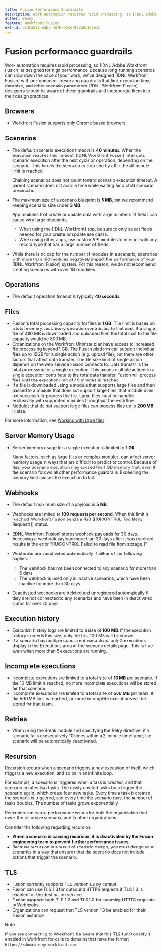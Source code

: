```yaml
---
title: Fusion Performance Guardrails
description: Work automation requires rapid processing, so [!DNL Adobe Workfront Fusion] is designed for high performance. Because long-running scenarios can slow down the pace of your work, we've designed [!DNL Workfront Fusion] with performance-preserving guardrails that limit execution time, data size, and other scenario parameters. [!DNL Workfront Fusion] designers should be aware of these guardrails and incorporate them into their design practices.
author: Becky
feature: Workfront Fusion
exl-id: d142a521-edbc-4d7b-b5cd-872a9d3d2e1c
---
```

# Fusion performance guardrails

Work automation requires rapid processing, so [!DNL Adobe Workfront Fusion] is designed for high performance. Because long-running scenarios can slow down the pace of your work, we've designed [!DNL Workfront Fusion] with performance-preserving guardrails that limit execution time, data size, and other scenario parameters. [!DNL Workfront Fusion] designers should be aware of these guardrails and incorporate them into their design practices.

## Browsers

* Workfront Fusion supports only Chrome based browsers.

## Scenarios

* The default scenario execution timeout is **40 minutes**. When the execution reaches this timeout, [!DNL Workfront Fusion] interrupts scenario execution after the next cycle or operation, depending on the scenario. This forces the scenario to stop shortly after the 40 minute limit is reached

   Chaining scenarios does not count toward scenario execution timeout. A parent scenario does not accrue time while waiting for a child scenario to execute.
* The maximum size of a scenario blueprint is **5 MB**, but we recommend keeping scenario size under **3 MB**.

  App modules that create or update data with large numbers of fields can cause very large blueprints.

  * When using the [!DNL Workfront] app, be sure to only select fields needed for your create or update use cases. 
  * When using other apps, use custom API modules to interact with any record type that has a large number of fields.

* While there is no cap for the number of modules in a scenario, scenarios with more than 150 modules negatively impact the performance of your [!DNL Workfront Fusion] system. For this reason, we do not recommend creating scenarios with over 150 modules.

## Operations

* The default operation timeout is typically **40 seconds**.

<!--
* The operation timeout for calls to Adobe Workfront is **120 seconds**.
-->

## Files

* Fusion's total processing capacity for files is **1 GB**. The limit is based on a total memory cost. Every operation contributes to that cost. If a single file of 400 MB is downloaded and uploaded then the total cost to the file capacity would be 800 MB.
* Organizations on the Workfront Ultimate plan have access to increased file processing beyond 1 GB. The Fusion platform can support individual files up to 15GB for a single action (e.g. upload file), but there are other factors that affect data transfer. The file size limit of single action depends on the web service Fusion connects to. Data transfer is the total processing for a single execution. This means multiple actions in a single execution contribute to the total data transfer. Fusion will process files until the execution limit of 40 minutes is reached. 
* If a file is downloaded using a module that supports large files and then passed to a module that does not support large files, that module does not successfully process the file. Large files must be handled exclusively with supported modules throughout the workflow.
* Modules that do not support large files can process files up to **200 MB** in size.

For more information, see [Working with large files](/help/workfront-fusion/references/scenarios/fusion-large-files.md).

## Server Memory Usage

* Server memory usage for a single execution is limited to **1 GB**.

  Many factors, such as large files or complex modules, can affect server memory usage in ways that are difficult to predict or control. Because of this, your scenario execution may exceed the 1 GB memory limit, even if the scenario follows all other performance guardrails. Exceeding the memory limit causes the execution to fail.

## Webhooks

* The default maximum size of a payload is **5 MB**.
* Webhooks are limited to **100 requests per second**. When this limit is reached, Workfront Fusion sends a 429 ([!UICONTROL Too Many Requests]) status.
* [!DNL Workfront Fusion] stores webhook payloads for 30 days. Accessing a webhook payload more than 30 days after it was received results in the error "[!UICONTROL Failed to read file from storage.]"
* Webhooks are deactivated automatically if either of the following applies:

  * The webhook has not been connected to any scenario for more than 5 days
  * The webhook is used only in inactive scenarios, which have been inactive for more than 30 days.

* Deactivated webhooks are deleted and unregistered automatically if they are not connected to any scenarios and have been in deactivated status for over 30 days.

## Execution history

* Execution history logs are limited to a size of **100 MB**. If the execution history exceeds this size, only the first 100 MB will be shown.
* If a scenario has multiple concurrent executions. only 5 executions display in the Executions area of the scenario details page. This is true even when more than 5 executions are running.

## Incomplete executions

* Incomplete executions are limited to a total size of **10 MB** per scenario. If the 10 MB limit is reached, no more incomplete executions will be stored for that scenario.
* Incomplete executions are limited to a total size of **500 MB** per team. If the 500 MB limit is reached, no more incomplete executions will be stored for that team.

## Retries

* When using the Break module and specifying the Retry directive, if a scenario fails consecutively 10 times within a 2-minute timeframe, the scenario will be automatically deactivated.

## Recursion

Recursion occurs when a scenario triggers a new execution of itself, which triggers a new execution, and so on in an infinite loop. 

For example, a scenario is triggered when a task is created, and that scenario creates two tasks. The newly created tasks both trigger the scenario again, which create four new tasks. Every time a task is created, the scenario is triggered, and every time the scenario runs, the number of tasks doubles. The number of tasks grows exponentially.

Recursion can cause performance issues for both the organization that owns the recursive scenario, and to other organizations.

Consider the following regarding recursion:

* **When a scenario is causing recursion, it is deactivated by the Fusion engineering team to prevent further performance issues.**
* Because recursion is a result of scenario design, you must design your scenarios in a way that ensures that the scenario does not include actions that trigger the scenario.

## TLS

* Fusion currently supports TLS version 1.2 by default.
* Fusion can use TLS 1.3 for outbound HTTPS requests if TLS 1.3 is enabled for the destination service. 
* Fusion supports both TLS 1.2 and TLS 1.3 for incoming HTTPS requests to Webhooks.
* Organizations can request that TLS version 1.3 be enabled for their Fusion instance.

>[!NOTE]
>
> If you are connecting to Workfront, be aware that this TLS functionality is enabled in Workfront for calls to domains that have the format `https://<domain>.my.workfront.com`. 
